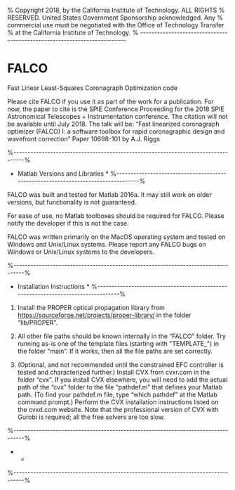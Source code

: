 % Copyright 2018, by the California Institute of Technology. ALL RIGHTS
% RESERVED. United States Government Sponsorship acknowledged. Any
% commercial use must be negotiated with the Office of Technology Transfer
% at the California Institute of Technology.
% -------------------------------------------------------------------------

# FALCO
Fast Linear Least-Squares Coronagraph Optimization code

Please cite FALCO if you use it as part of the work for a publication. For now, the paper to cite is the SPIE Conference Proceeding for the 2018 SPIE Astronomical Telescopes + Instrumentation conference. The citation will not be available until July 2018. The talk will be:
“Fast linearized coronagraph optimizer (FALCO) I: a software toolbox for rapid coronagraphic design and wavefront correction”
Paper 10698-101 by A.J. Riggs


%----------------------------------------------------------------------------------%
* Matlab Versions and Libraries *
%----------------------------------------------------------------------------------%

FALCO was built and tested for Matlab 2016a. It may still work on older versions, but functionality is not guaranteed.

For ease of use, no Matlab toolboxes should be required for FALCO. Please notify the developer if this is not the case.

FALCO was written primarily on the MacOS operating system and tested on Windows and Unix/Linux systems. Please report any FALCO bugs on Windows or Unix/Linux systems to the developers.



%----------------------------------------------------------------------------------%
* Installation Instructions *
%----------------------------------------------------------------------------------%

1) Install the PROPER optical propagation library from https://sourceforge.net/projects/proper-library/ in the folder “lib/PROPER”. 

2) All other file paths should be known internally in the “FALCO” folder. Try running as-is one of the template files (starting with "TEMPLATE_") in the folder “main”. If it works, then all the file paths are set correctly.

3) (Optional, and not recommended until the constrained EFC controller is tested and characterized further.) Install CVX from cvxr.com in the folder “cvx”. If you install CVX elsewhere, you will need to add the actual path of the “cvx” folder to the file “pathdef.m” that defines your Matlab path. (To find your pathdef.m file, type “which pathdef” at the Matlab command prompt.) Perform the CVX installation instructions listed on the cvxd.com website. Note that the professional version of CVX with Gurobi is required; all the free solvers are too slow.

%----------------------------------------------------------------------------------%
*  *
%----------------------------------------------------------------------------------%
